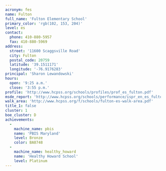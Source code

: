 ```yaml
---
acronym: fes
name: Fulton
full_name: 'Fulton Elementary School'
primary_color: 'rgb(102, 153, 204)'
level: es
contact:
  phone: 410-880-5957
  fax: 410-880-5969
address:
  street: '11600 Scaggsville Road'
  city: Fulton
  postal_code: 20759
  latitude: '39.1511171'
  longitude: '-76.9176283'
principal: 'Sharon Lewandowski'
hours:
  open: '9:25 a.m.'
  close: '3:55 p.m.'
profile: 'http://www.hcpss.org/schools/profiles/prof_es_fulton.pdf'
msde_report: 'http://www.hcpss.org/schools/performance/ispr_en_es_fulton.pdf'
walk_area: 'http://www.hcpss.org/f/schools/fulton-es-walk-area.pdf'
title_1: false
cluster: 1
boe_cluster: D
achievements:
  -
    machine_name: pbis
    name: 'PBIS Maryland'
    level: Bronze
    color: BA8748
  -
    machine_name: healthy_howard
    name: 'Healthy Howard School'
    level: Platinum
---
```

